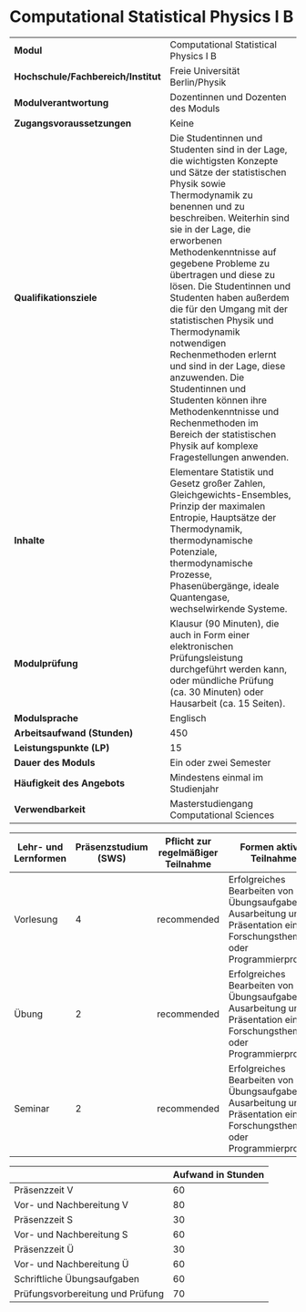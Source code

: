 # Computational Statistical Physics I B
|                                    |   |
|------------------------------------|---|
|**Modul**                           | Computational Statistical Physics I B |
|**Hochschule/Fachbereich/Institut** | Freie Universität Berlin/Physik |
|**Modulverantwortung**              | Dozentinnen und Dozenten des Moduls |
|**Zugangsvoraussetzungen**          | Keine |
|**Qualifikationsziele**             | Die Studentinnen und Studenten sind in der Lage, die wichtigsten Konzepte und Sätze der statistischen Physik sowie Thermodynamik zu benennen und zu beschreiben. Weiterhin sind sie in der Lage, die erworbenen Methodenkenntnisse auf gegebene Probleme zu übertragen und diese zu lösen. Die Studentinnen und Studenten haben außerdem die für den Umgang mit der statistischen Physik und Thermodynamik notwendigen Rechenmethoden erlernt und sind in der Lage, diese anzuwenden. Die Studentinnen und Studenten können ihre Methodenkenntnisse und Rechenmethoden im Bereich der statistischen Physik auf komplexe Fragestellungen anwenden. |
|**Inhalte**                         | Elementare Statistik und Gesetz großer Zahlen, Gleichgewichts-Ensembles, Prinzip der maximalen Entropie, Hauptsätze der Thermodynamik, thermodynamische Potenziale, thermodynamische Prozesse, Phasenübergänge, ideale Quantengase, wechselwirkende Systeme. |
|**Modulprüfung**                    | Klausur (90 Minuten), die auch in Form einer elektronischen Prüfungsleistung durchgeführt werden kann, oder mündliche Prüfung (ca. 30 Minuten) oder Hausarbeit (ca. 15 Seiten). |
|**Modulsprache**                    | Englisch |
|**Arbeitsaufwand (Stunden)**        | 450 |
|**Leistungspunkte (LP)**            | 15 |
|**Dauer des Moduls**                | Ein oder zwei Semester |
|**Häufigkeit des Angebots**         | Mindestens einmal im Studienjahr |
|**Verwendbarkeit**                  | Masterstudiengang Computational Sciences |

| Lehr- und Lernformen | Präsenzstudium <br> (SWS) | Pflicht zur regelmäßiger Teilnahme | Formen aktiver Teilnahme |
| ---------------------|---------------------------|------------------------------------|------------------------- |
| Vorlesung            | 4                         | recommended                        | Erfolgreiches Bearbeiten von Übungsaufgaben<br>Ausarbeitung und Präsentation eines Forschungsthemas oder Programmierprojekts |
| Übung                | 2                         | recommended                        | Erfolgreiches Bearbeiten von Übungsaufgaben<br>Ausarbeitung und Präsentation eines Forschungsthemas oder Programmierprojekts |
| Seminar              | 2                         | recommended                        | Erfolgreiches Bearbeiten von Übungsaufgaben<br>Ausarbeitung und Präsentation eines Forschungsthemas oder Programmierprojekts |

|   | Aufwand in Stunden |
| - |--------------------|
| Präsenzzeit V                            | 60    |
| Vor- und Nachbereitung V                 | 80    |
| Präsenzzeit S                            | 30    |
| Vor- und Nachbereitung S                 | 60    |
| Präsenzzeit Ü                            | 30    |
| Vor- und Nachbereitung Ü                 | 60    |
| Schriftliche Übungsaufgaben              | 60    |
| Prüfungsvorbereitung und Prüfung         | 70    |
